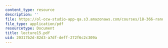```yaml
---
content_type: resource
description: ''
file: https://ol-ocw-studio-app-qa.s3.amazonaws.com/courses/18-366-random-walks-and-diffusion-fall-2006/20317b2d82d3a7dfdeff272f6c2c309a_lecture15.pdf
file_type: application/pdf
resourcetype: Document
title: lecture15.pdf
uid: 20317b2d-82d3-a7df-deff-272f6c2c309a
---
```

